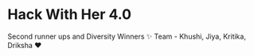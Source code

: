 # Hack With Her 4.0
Second runner ups and Diversity Winners ✨
Team - Khushi, Jiya, Kritika, Driksha ❤️
